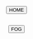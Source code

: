   <html>
  <head>
  </head>
  <body>
<form action="index.html">
      <center><button type="submit" class="button">HOME</button></center>
       </form>
    <br>
   <center><a href="https://www.freeonlinegames.com/?ref=icon"> <button>FOG</button> </a></center>
  </body>
  </html>
